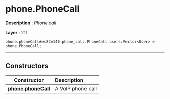 # phone.PhoneCall

**Description** : *Phone call*

**Layer** : 211

```tl
phone.phoneCall#ec82e140 phone_call:PhoneCall users:Vector<User> = phone.PhoneCall;
```

---

## Constructors

| Constructor | Description |
| :---: | :--- |
| [**phone.phoneCall**](constructor/phone.phoneCall) | A VoIP phone call |